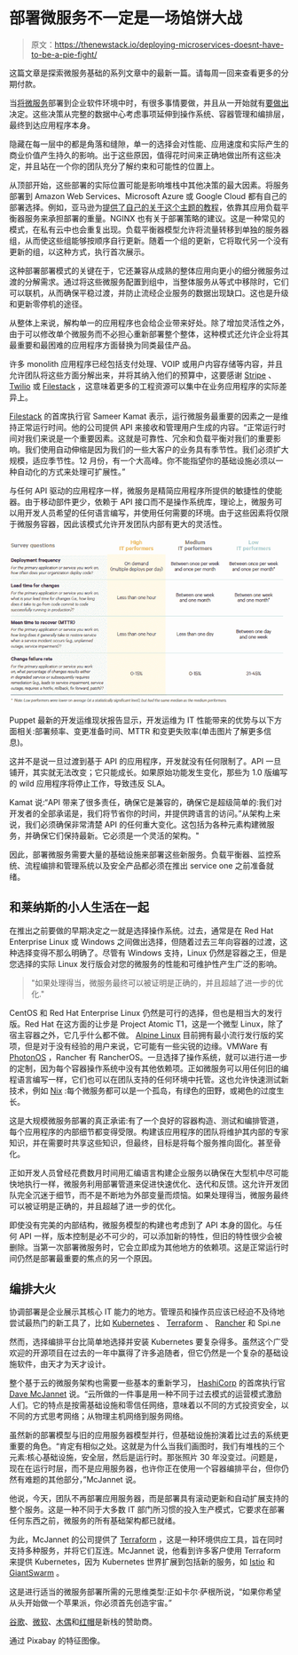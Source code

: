 # 部署微服务不一定是一场馅饼大战

> 原文：<https://thenewstack.io/deploying-microservices-doesnt-have-to-be-a-pie-fight/>

这篇文章是探索微服务基础的系列文章中的最新一篇。请每周一回来查看更多的分期付款。

当[将微服务](https://thenewstack.io/migrating-to-microservices/)部署到企业软件环境中时，有很多事情要做，并且从一开始就有[要做出](https://thenewstack.io/path-microservices-getting-ready-asking-questions/)决定。这些决策从完整的数据中心考虑事项延伸到操作系统、容器管理和编排层，最终到达应用程序本身。

隐藏在每一层中的都是角落和缝隙，单一的选择会对性能、应用速度和实际产生的商业价值产生持久的影响。出于这些原因，值得花时间来正确地做出所有这些决定，并且站在一个你的团队充分了解约束和可能性的位置上。

从顶部开始，这些部署的实际位置可能是影响堆栈中其他决策的最大因素。将服务部署到 Amazon Web Services、Microsoft Azure 或 Google Cloud 都有自己的部署选择。例如，亚马逊为[提供了自己的关于这个主题的教程](https://aws.amazon.com/getting-started/container-microservices-tutorial/module-four/)，依靠其应用负载平衡器服务来承担部署的重量。NGINX 也有关于部署策略的建议。这是一种常见的模式，在私有云中也会重复出现。负载平衡器模型允许将流量转移到单独的服务器组，从而使这些组能够按顺序自行更新。随着一个组的更新，它将取代另一个没有更新的组，以这种方式，执行首次展示。

这种部署部署模式的关键在于，它还兼容从成熟的整体应用向更小的细分微服务过渡的分解需求。通过将这些微服务配置到组中，当整体服务从等式中移除时，它们可以联机，从而确保平稳过渡，并防止流经企业服务的数据出现缺口。这也是升级和更新零停机的途径。

从整体上来说，解构单一的应用程序也会给企业带来好处。除了增加灵活性之外，由于可以修改单个微服务而不必担心重新部署整个整体，这种模式还允许企业将其最重要和最困难的应用程序方面替换为同类最佳产品。

许多 monolith 应用程序已经包括支付处理、VOIP 或用户内容存储等内容，并且允许团队将这些方面分解出来，并将其纳入他们的预算中，这要感谢 [Stripe](https://stripe.com/) 、 [Twilio](https://www.twilio.com/) 或 [Filestack](https://www.filestack.com/) ，这意味着更多的工程资源可以集中在业务应用程序的实际差异上。

[Filestack](https://www.filestack.com/) 的首席执行官 Sameer Kamat 表示，运行微服务最重要的因素之一是维持正常运行时间。他的公司提供 API 来接收和管理用户生成的内容。“正常运行时间对我们来说是一个重要因素。这就是可靠性、冗余和负载平衡对我们的重要影响。我们使用自动伸缩是因为我们的一些大客户的业务具有季节性。我们必须扩大规模，适应季节性。12 月份，有一个大高峰。你不能指望你的基础设施必须以一种自动化的方式来处理可扩展性。”

与任何 API 驱动的应用程序一样，微服务是精简应用程序所提供的敏捷性的使能器。由于移动部件更少，依赖于 API 接口而不是操作系统库，理论上，微服务可以用开发人员希望的任何语言编写，并使用任何需要的环境。由于这些因素将仅限于微服务容器，因此该模式允许开发团队内部有更大的灵活性。

[![](img/6367e063127f67287d607a3b6a0754ce.png)](https://puppet.com/resources/whitepaper/state-of-devops-report)

Puppet 最新的开发运维现状报告显示，开发运维为 IT 性能带来的优势与以下方面相关:部署频率、变更准备时间、MTTR 和变更失败率(单击图片了解更多信息)。

这并不是说一旦过渡到基于 API 的应用程序，开发就没有任何限制了。API 一旦铺开，其实就无法改变；它只能成长。如果原始功能发生变化，那些为 1.0 版编写的 wild 应用程序将停止工作，导致违反 SLA。

Kamat 说:“API 带来了很多责任，确保它是兼容的，确保它是超级简单的:我们对开发者的全部承诺是，我们将节省你的时间，并提供跨语言的访问。”从架构上来说，我们必须确保非常清楚 API 的任何重大变化。这包括为各种元素构建微服务，并确保它们保持最新。它必须是一个灵活的架构。"

因此，部署微服务需要大量的基础设施来部署这些新服务。负载平衡器、监控系统、流程编排和管理系统以及安全产品都必须在推出 service one 之前准备就绪。

## 和莱纳斯的小人生活在一起

在推出之前要做的早期决定之一就是选择操作系统。过去，通常是在 Red Hat Enterprise Linux 或 Windows 之间做出选择，但随着过去三年向容器的过渡，这种选择变得不那么明确了。尽管有 Windows 支持，Linux 仍然是容器之王，但是您选择的实际 Linux 发行版会对您的微服务的性能和可维护性产生广泛的影响。

> "如果处理得当，微服务最终可以被证明是正确的，并且超越了进一步的优化."

CentOS 和 Red Hat Enterprise Linux 仍然是可行的选择，但也是相当大的发行版。Red Hat 在这方面的让步是 Project Atomic T1，这是一个微型 Linux，除了宿主容器之外，它几乎什么都不做。 [Alpine Linux](https://alpinelinux.org/) 目前拥有最小流行发行版的奖项，但是对于没有经验的用户来说，它可能有一些尖锐的边缘。VMWare 有 [PhotonOS](http://vmware.github.io/photon/) ，Rancher 有 RancherOS。一旦选择了操作系统，就可以进行进一步的定制，因为每个容器操作系统中没有其他依赖项。正如微服务可以用任何旧的编程语言编写一样，它们也可以在团队支持的任何环境中托管。这也允许快速测试新技术，例如 [Nix](https://nixos.org/nix/) :每个微服务都可以是一个孤岛，有绿色的田野，或褐色的过度生长。

这是大规模微服务部署的真正承诺:有了一个良好的容器构造、测试和编排管道，每个应用程序的内部细节都变得受限。构建该应用程序的团队将维护其内部的专家知识，并在需要时共享这些知识，但最终，目标是将每个服务推向固化。甚至骨化。

正如开发人员曾经花费数月时间用汇编语言构建企业服务以确保在大型机中尽可能快地执行一样，微服务利用部署管道来促进快速优化、迭代和反馈。这允许开发团队完全沉迷于细节，而不是不断地为外部变量而烦恼。如果处理得当，微服务最终可以被证明是正确的，并且超越了进一步的优化。

即使没有完美的内部结构，微服务模型的构建也考虑到了 API 本身的固化。与任何 API 一样，版本控制是必不可少的，可以添加新的特性，但旧的特性很少会被删除。当第一次部署微服务时，它会立即成为其他地方的依赖项。这是正常运行时间仍然是部署最重要的焦点的另一个原因。

## 编排大火

协调部署是企业展示其核心 IT 能力的地方。管理员和操作员应该已经迫不及待地尝试最热门的新工具了，比如 [Kubernetes](https://kubernetes.io/) 、 [Terraform](https://www.terraform.io/) 、 [Rancher](https://rancher.com/) 和 Spi.ne

然而，选择编排平台比简单地选择并安装 Kubernetes 要复杂得多。虽然这个广受欢迎的开源项目在过去的一年中赢得了许多追随者，但它仍然是一个复杂的基础设施软件，由天才为天才设计。

整个基于云的微服务架构也需要一些基本的重新学习， [HashiCorp](https://www.hashicorp.com/) 的首席执行官 [Dave McJannet](https://twitter.com/davidmcj) 说。“云所做的一件事是用一种不同于过去模式的运营模式激励人们。它的特点是按需基础设施和零信任网络，意味着以不同的方式投资安全，以不同的方式思考网络；从物理主机网络到服务网络。

虽然新的部署模型与旧的应用服务器模型并行，但基础设施扮演着比过去的系统更重要的角色。“肯定有相似之处。这就是为什么当我们画图时，我们有堆栈的三个元素:核心基础设施，安全层，然后是运行时。那张照片 30 年没变过。问题是，现在在运行时层，而不是应用服务器，也许你正在使用一个容器编排平台，但你仍然有难题的其他部分，”McJannet 说。

他说，今天，团队不再部署应用服务器，而是部署具有滚动更新和自动扩展支持的整个服务。这是一种不同于大多数 IT 部门所习惯的投入生产模式，它要求在部署任何东西之前，微服务的所有基础架构都已就绪。

为此，McJannet 的公司提供了 [Terraform](https://www.terraform.io/) ，这是一种环境供应工具，旨在同时支持多种服务，并将它们互连。McJannet 说，他看到许多客户使用 Terraform 来提供 Kubernetes，因为 Kubernetes 世界扩展到包括新的服务，如 [Istio](https://istio.io/) 和 [GiantSwarm](https://github.com/giantswarm) 。

这是进行适当的微服务部署所需的元思维类型:正如卡尔·萨根所说，“如果你希望从头开始做一个苹果派，你必须首先创造宇宙。”

[谷歌](https://cloud.google.com/kubernetes-engine)、[微软](https://azure.microsoft.com/en-us/?v=17.14)、[木偶](https://puppet.com/)和[红帽](https://www.openshift.com/)是新栈的赞助商。

通过 Pixabay 的特征图像。

<svg xmlns:xlink="http://www.w3.org/1999/xlink" viewBox="0 0 68 31" version="1.1"><title>Group</title> <desc>Created with Sketch.</desc></svg>
